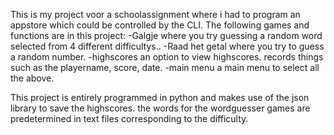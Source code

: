 This is my project voor a schoolassignment where i had to program an appstore which could be controlled by the CLI.
The following games and functions are in this project:
  -Galgje               where you try guessing a random word selected from 4 different difficultys..
  -Raad het getal       where you try to guess a random number.
  -highscores           an option to view highscores. records things such as the playername, score, date.
  -main menu            a main menu to select all the above.

This project is entirely programmed in python and makes use of the json library to save the highscores. 
the words for the wordguesser games are predetermined in text files corresponding to the difficulty.

